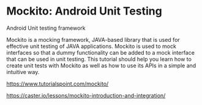 # Mockito: Android Unit Testing
Android Unit testing framework 

Mockito is a mocking framework, JAVA-based library that is used for effective unit testing of JAVA applications. Mockito is used to mock interfaces so that a dummy functionality can be added to a mock interface that can be used in unit testing. This tutorial should help you learn how to create unit tests with Mockito as well as how to use its APIs in a simple and intuitive way.

https://www.tutorialspoint.com/mockito/

https://caster.io/lessons/mockito-introduction-and-integration/

